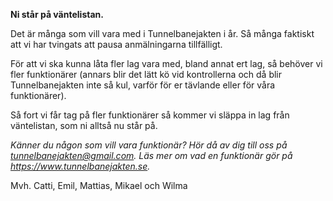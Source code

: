 **Ni står på väntelistan.**

Det är många som vill vara med i Tunnelbanejakten i år. Så många faktiskt att vi har tvingats att pausa anmälningarna tillfälligt.

För att vi ska kunna låta fler lag vara med, bland annat ert lag, så behöver vi fler funktionärer (annars blir det lätt kö vid kontrollerna och då blir Tunnelbanejakten inte så kul, varför för er tävlande eller för våra funktionärer).

Så fort vi får tag på fler funktionärer så kommer vi släppa in lag från väntelistan, som ni alltså nu står på.

_Känner du någon som vill vara funktionär? Hör då av dig till oss på tunnelbanejakten@gmail.com. Läs mer om vad en funktionär gör på https://www.tunnelbanejakten.se._

Mvh. Catti, Emil, Mattias, Mikael och Wilma   